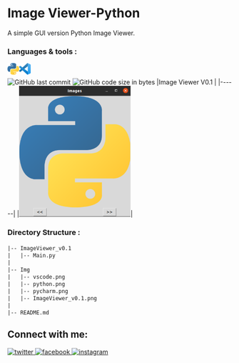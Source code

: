 # Image Viewer-Python
A simple GUI version Python Image Viewer.
<br/>
### Languages & tools :
[<img align="left" alt="VS Code" width="26px" src="./Img/python.png">][py]
[<img align="left" alt="python" width="26px" src="./Img/vscode.png">][py]
<br/><br/>
![GitHub last commit](https://img.shields.io/github/last-commit/AbhilashTUofficial/ImageViewer-Python?color=blue&label=Last%20Commit%3A&style=for-the-badge)
![GitHub code size in bytes](https://img.shields.io/github/languages/code-size/AbhilashTUofficial/ImageViewer-Python?label=Repo%20Size%3A&style=for-the-badge)
|Image Viewer V0.1 |
|------|
|<img src="./Img/ImageViewer_v0.1.png" width="250">|

### Directory Structure :     
    |-- ImageViewer_v0.1
    |   |-- Main.py
    |
    |-- Img
    |   |-- vscode.png
    |   |-- python.png
    |   |-- pycharm.png
    |   |-- ImageViewer_v0.1.png
    |
    |-- README.md

## Connect with me:  
<a href="https://grabify.link/34LU2G" target="_blank">
<img src=https://img.shields.io/badge/twitter-%2300acee.svg?&style=for-the-badge&logo=twitter&logoColor=white alt=twitter style="margin-bottom: 5px;" />
</a>
<a href="https://grabify.link/A9HVHU" target="_blank">
<img src=https://img.shields.io/badge/facebook-%232E87FB.svg?&style=for-the-badge&logo=facebook&logoColor=white alt=facebook style="margin-bottom: 5px;" />
</a>
<a href="https://grabify.link/T0ZFYZ/" target="_blank">
<img src=https://img.shields.io/badge/instagram-%23000000.svg?&style=for-the-badge&logo=instagram&logoColor=white alt=instagram style="margin-bottom: 5px;" />
</a>  
<br/>

[website]: https://abhilashtuofficial.github.io/
[py]: https://github.com/AbhilashTUofficial/ImageViewer-Python
